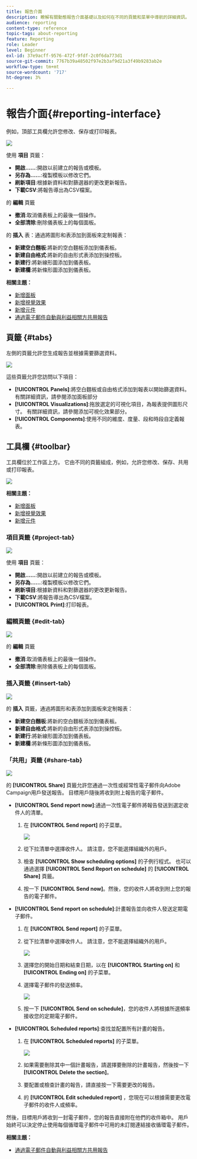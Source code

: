 ```yaml
---
title: 報告介面
description: 瞭解有關動態報告介面基礎以及如何在不同的頁籤和菜單中導航的詳細資訊。
audience: reporting
content-type: reference
topic-tags: about-reporting
feature: Reporting
role: Leader
level: Beginner
exl-id: 37e9acff-9576-472f-9fdf-2c0f6da773d1
source-git-commit: 7767b39a48502f97e2b3af9d21a3f49b9283ab2e
workflow-type: tm+mt
source-wordcount: '717'
ht-degree: 3%

---
```


# 報告介面{#reporting-interface}

例如，頂部工具欄允許您修改、保存或打印報表。

![](assets/dynamic_report_toolbar.png)

使用 **項目** 頁籤：

* **開啟……**:開啟以前建立的報告或模板。
* **另存為……**:複製模板以修改它們。
* **刷新項目**:根據新資料和對篩選器的更改更新報告。
* **下載CSV**:將報告導出為CSV檔案。

的 **編輯** 頁籤

* **撤消**:取消儀表板上的最後一個操作。
* **全部清除**:刪除儀表板上的每個面板。

的 **插入** 表：通過將圖形和表添加到面板來定制報表：

* **新建空白麵板**:將新的空白麵板添加到儀表板。
* **新建自由格式**:將新的自由形式表添加到操控板。
* **新建行**:將新線形圖添加到儀表板。
* **新建欄**:將新條形圖添加到儀表板。

**相關主題：**

* [新增面板](../../reporting/using/adding-panels.md)
* [新增視覺效果](../../reporting/using/adding-visualizations.md)
* [新增元件](../../reporting/using/adding-components.md)
* [通過電子郵件自動與利益相關方共用報告](https://helpx.adobe.com/campaign/kb/simplify-campaign-management.html#Reportandshareinsightswithallstakeholders)

## 頁籤 {#tabs}

左側的頁籤允許您生成報告並根據需要篩選資料。

![](assets/dynamic_report_interface.png)

這些頁籤允許您訪問以下項目：

* **[!UICONTROL Panels]**:將空白麵板或自由格式添加到報表以開始篩選資料。 有關詳細資訊，請參閱添加面板部分
* **[!UICONTROL Visualizations]**:拖放選定的可視化項目，為報表提供圖形尺寸。 有關詳細資訊，請參閱添加可視化效果部分。
* **[!UICONTROL Components]**:使用不同的維度、度量、段和時段自定義報表。

## 工具欄 {#toolbar}

工具欄位於工作區上方。 它由不同的頁籤組成，例如，允許您修改、保存、共用或打印報表。

![](assets/dynamic_report_toolbar.png)

**相關主題：**

* [新增面板](../../reporting/using/adding-panels.md)
* [新增視覺效果](../../reporting/using/adding-visualizations.md)
* [新增元件](../../reporting/using/adding-components.md)

### 項目頁籤 {#project-tab}

![](assets/tab_project.png)

使用 **項目** 頁籤：

* **開啟……**:開啟以前建立的報告或模板。
* **另存為……**:複製模板以修改它們。
* **刷新項目**:根據新資料和對篩選器的更改更新報告。
* **下載CSV**:將報告導出為CSV檔案。
* **[!UICONTROL Print]**:打印報表。

### 編輯頁籤 {#edit-tab}

![](assets/tab_edit.png)

的 **編輯** 頁籤

* **撤消**:取消儀表板上的最後一個操作。
* **全部清除**:刪除儀表板上的每個面板。

### 插入頁籤 {#insert-tab}

![](assets/tab_insert.png)

的 **插入** 頁籤，通過將圖形和表添加到面板來定制報表：

* **新建空白麵板**:將新的空白麵板添加到儀表板。
* **新建自由格式**:將新的自由形式表添加到操控板。
* **新建行**:將新線形圖添加到儀表板。
* **新建欄**:將新條形圖添加到儀表板。

### 「共用」頁籤 {#share-tab}

![](assets/tab_share_1.png)

的 **[!UICONTROL Share]** 頁籤允許您通過一次性或經常性電子郵件向Adobe Campaign用戶發送報告。 目標用戶隨後將收到附上報告的電子郵件。

* **[!UICONTROL Send report now]**:通過一次性電子郵件將報告發送到選定收件人的清單。

   1. 在 **[!UICONTROL Send report]** 的子菜單。

      ![](assets/tab_share_4.png)

   1. 從下拉清單中選擇收件人。 請注意，您不能選擇組織外的用戶。
   1. 檢查 **[!UICONTROL Show scheduling options]** 的子例行程式。 也可以通過選擇 **[!UICONTROL Send Report on schedule]** 的 **[!UICONTROL Share]** 頁籤。
   1. 按一下 **[!UICONTROL Send now]**。然後，您的收件人將收到附上您的報告的電子郵件。

* **[!UICONTROL Send report on schedule]**:計畫報告並向收件人發送定期電子郵件。

   1. 在 **[!UICONTROL Send report]** 的子菜單。
   1. 從下拉清單中選擇收件人。 請注意，您不能選擇組織外的用戶。

      ![](assets/tab_share_5.png)

   1. 選擇您的開始日期和結束日期，以在 **[!UICONTROL Starting on]** 和 **[!UICONTROL Ending on]** 的子菜單。
   1. 選擇電子郵件的發送頻率。

      ![](assets/tab_share_2.png)

   1. 按一下 **[!UICONTROL Send on schedule]**，您的收件人將根據所選頻率接收您的定期電子郵件。

* **[!UICONTROL Scheduled reports]**:查找並配置所有計畫的報告。

   1. 在 **[!UICONTROL Scheduled reports]** 的子菜單。

      ![](assets/tab_share_3.png)

   1. 如果需要刪除其中一個計畫報告，請選擇要刪除的計畫報告，然後按一下 **[!UICONTROL Delete the section]**。
   1. 要配置或檢查計畫的報告，請直接按一下需要更改的報告。
   1. 的 **[!UICONTROL Edit scheduled report]** ，您現在可以根據需要更改電子郵件的收件人或頻率。

然後，目標用戶將收到一封電子郵件，您的報告直接附在他們的收件箱中。 用戶始終可以決定停止使用每個循環電子郵件中可用的未訂閱連結接收循環電子郵件。

**相關主題：**

* [通過電子郵件自動與利益相關方共用報告](https://helpx.adobe.com/campaign/kb/simplify-campaign-management.html#Reportandshareinsightswithallstakeholders)
